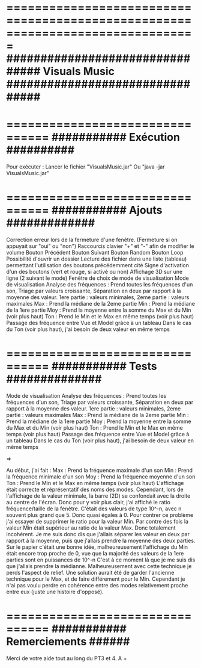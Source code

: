 ===============================================================================
################################ Visuals Music ################################
===============================================================================


================================
########### Exécution ##########
================================
Pour exécuter :
Lancer le fichier "VisualsMusic.jar"
Ou "java -jar VisualsMusic.jar"



================================
########### Ajouts #############
================================
Correction erreur lors de la fermeture d'une fenêtre. (Fermeture si on appuyait
sur "oui" ou "non")
Raccourcis clavier "+" et "-" afin de modifier le volume
Bouton Précédent
Bouton Suivant
Bouton Random
Bouton Loop
Possibilité d'ouvrir un dossier
Lecture des fichier dans une liste (tableau) permettant l'utilisation des
boutons précédemment cité
Signe d'activation d'un des boutons (vert et rouge, si activé ou non)
Affichage 3D sur une ligne (2 suivant le mode)
Fenêtre de choix de mode de visualisation
Mode de visualisation
  Analyse des fréquences : 
    Prend toutes les fréquences d'un son,
    Triage par valeurs croissante,
    Séparation en deux par rapport à la moyenne des valeur.
      1ere partie : valeurs minimales, 2eme partie : valeurs maximales
  Max : Prend la médiane de la 2eme partie
  Min : Prend la médiane de la 1ere partie
  Moy : Prend la moyenne entre la somme du Max et du Min (voir plus haut)
  Ton : Prend le Min et le Max en même temps (voir plus haut)
Passage des fréquence entre Vue et Model grâce à un tableau
  Dans le cas du Ton (voir plus haut), j'ai besoin de deux valeur en même temps



================================
########### Tests ##############
================================
Mode de visualisation
  Analyse des fréquences : 
    Prend toutes les fréquences d'un son,
    Triage par valeurs croissante,
    Séparation en deux par rapport à la moyenne des valeur.
      1ere partie : valeurs minimales, 2eme partie : valeurs maximales
  Max : Prend la médiane de la 2eme partie
  Min : Prend la médiane de la 1ere partie
  Moy : Prend la moyenne entre la somme du Max et du Min (voir plus haut)
  Ton : Prend le Min et le Max en même temps (voir plus haut)
Passage des fréquence entre Vue et Model grâce à un tableau
  Dans le cas du Ton (voir plus haut), j'ai besoin de deux valeur en même temps

=>

Au début, j'ai fait :
  Max : Prend la fréquence maximale d'un son
  Min : Prend la fréquence minimale d'un son
  Moy : Prend la fréquence moyenne d'un son
  Ton : Prend le Min et le Max en même temps (voir plus haut)
L'affichage était correcte et réprésentatif des noms des modes. Cependant, lors
de l'affichage de la valeur minimale, la barre (2D) se confondait avec la
droite au centre de l'écran. Donc pour y voir plus clair, j'ai affiché le ratio
fréquence/taille de la fenêtre. C'était des valeurs de type 10^-n, avec n
souvent plus grand que 5. Donc quasi égales à 0.
Pour contrer ce problème j'ai essayer de supprimer le ratio pour la valeur Min.
Par contre des fois la valeur Min était supérieur au ratio de la valeur Max.
Donc totalement incohérent.
Je me suis donc dis que j'allais séparer les valeur en deux par rapport à la 
moyenne, puis que j'allais prendre la moyenne des deux parties. Sur le papier
c'était une bonne idée, malheureusement l'affichage du Min était encore trop 
proche de 0, vue que la majorité des valeurs de la 1ere parties sont en 
puissances de 10^-n
C'est à ce moment là que je me suis dis que j'allais prendre la médianne.
Malheureusement avec cette technique je perds l'aspect de relief. Une solution
aurait été de garder l'ancienne technique pour le Max, et de faire différement
pour le Min. Cependant je n'ai pas voulu perdre en cohérence entre des modes
relativement proche entre eux (juste une histoire d'opposé).



================================
########### Remerciements ######
================================
Merci de votre aide tout au long du PT3 et 4. 
A +